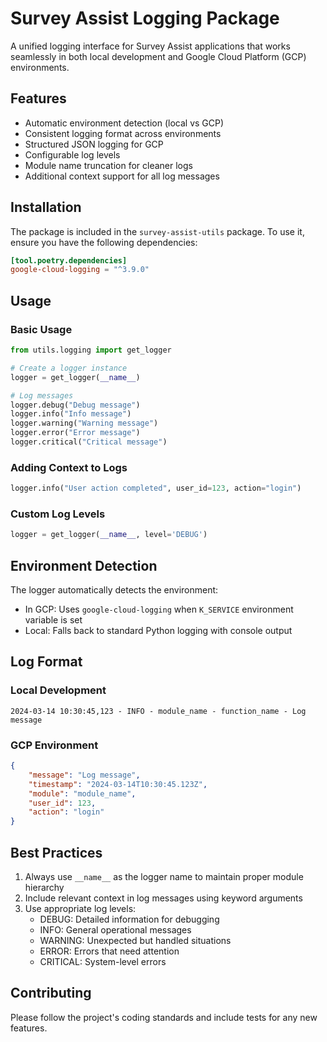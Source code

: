 # Survey Assist Logging Package

A unified logging interface for Survey Assist applications that works seamlessly in both local development and Google Cloud Platform (GCP) environments.

## Features

- Automatic environment detection (local vs GCP)
- Consistent logging format across environments
- Structured JSON logging for GCP
- Configurable log levels
- Module name truncation for cleaner logs
- Additional context support for all log messages

## Installation

The package is included in the `survey-assist-utils` package. To use it, ensure you have the following dependencies:

```toml
[tool.poetry.dependencies]
google-cloud-logging = "^3.9.0"
```

## Usage

### Basic Usage

```python
from utils.logging import get_logger

# Create a logger instance
logger = get_logger(__name__)

# Log messages
logger.debug("Debug message")
logger.info("Info message")
logger.warning("Warning message")
logger.error("Error message")
logger.critical("Critical message")
```

### Adding Context to Logs

```python
logger.info("User action completed", user_id=123, action="login")
```

### Custom Log Levels

```python
logger = get_logger(__name__, level='DEBUG')
```

## Environment Detection

The logger automatically detects the environment:
- In GCP: Uses `google-cloud-logging` when `K_SERVICE` environment variable is set
- Local: Falls back to standard Python logging with console output

## Log Format

### Local Development
```
2024-03-14 10:30:45,123 - INFO - module_name - function_name - Log message
```

### GCP Environment
```json
{
    "message": "Log message",
    "timestamp": "2024-03-14T10:30:45.123Z",
    "module": "module_name",
    "user_id": 123,
    "action": "login"
}
```

## Best Practices

1. Always use `__name__` as the logger name to maintain proper module hierarchy
2. Include relevant context in log messages using keyword arguments
3. Use appropriate log levels:
   - DEBUG: Detailed information for debugging
   - INFO: General operational messages
   - WARNING: Unexpected but handled situations
   - ERROR: Errors that need attention
   - CRITICAL: System-level errors

## Contributing

Please follow the project's coding standards and include tests for any new features. 